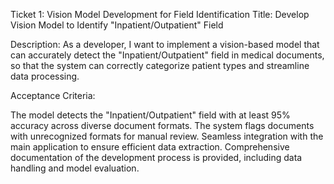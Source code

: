 Ticket 1: Vision Model Development for Field Identification
Title: Develop Vision Model to Identify "Inpatient/Outpatient" Field

Description: As a developer, I want to implement a vision-based model that can accurately detect the "Inpatient/Outpatient" field in medical documents, so that the system can correctly categorize patient types and streamline data processing.

Acceptance Criteria:

The model detects the "Inpatient/Outpatient" field with at least 95% accuracy across diverse document formats.
The system flags documents with unrecognized formats for manual review.
Seamless integration with the main application to ensure efficient data extraction.
Comprehensive documentation of the development process is provided, including data handling and model evaluation.
